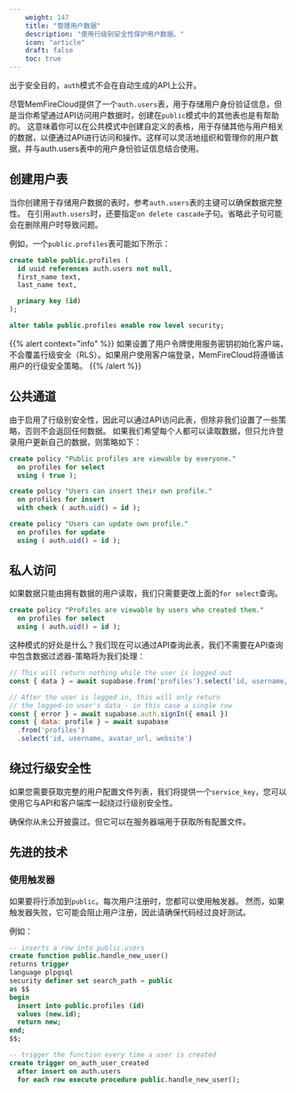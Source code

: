```yaml
---
    weight: 147
    title: "管理用户数据"
    description: "使用行级别安全性保护用户数据。"
    icon: "article"
    draft: false
    toc: true
---
```


出于安全目的，`auth`模式不会在自动生成的API上公开。


尽管MemFireCloud提供了一个`auth.users`表，用于存储用户身份验证信息，但是当你希望通过API访问用户数据时，创建在`public`模式中的其他表也是有帮助的。
这意味着你可以在公共模式中创建自定义的表格，用于存储其他与用户相关的数据，以便通过API进行访问和操作。这样可以灵活地组织和管理你的用户数据，并与auth.users表中的用户身份验证信息结合使用。


## 创建用户表

当你创建用于存储用户数据的表时，参考`auth.users`表的主键可以确保数据完整性。
在引用`auth.users`时，还要指定`on delete cascade`子句。省略此子句可能会在删除用户时导致问题。

例如，一个`public.profiles`表可能如下所示：

```sql
create table public.profiles (
  id uuid references auth.users not null,
  first_name text,
  last_name text,

  primary key (id)
);

alter table public.profiles enable row level security;
```

{{% alert context="info" %}}
如果设置了用户令牌使用服务密钥初始化客户端，不会覆盖行级安全（RLS）。如果用户使用客户端登录，MemFireCloud将遵循该用户的行级安全策略。
{{% /alert %}}

## 公共通道

由于启用了行级别安全性，因此可以通过API访问此表，但除非我们设置了一些策略，否则不会返回任何数据。
如果我们希望每个人都可以读取数据，但只允许登录用户更新自己的数据，则策略如下：

```sql
create policy "Public profiles are viewable by everyone."
  on profiles for select
  using ( true );

create policy "Users can insert their own profile."
  on profiles for insert
  with check ( auth.uid() = id );

create policy "Users can update own profile."
  on profiles for update
  using ( auth.uid() = id );
```

## 私人访问

如果数据只能由拥有数据的用户读取，我们只需要更改上面的`for select`查询。

```sql
create policy "Profiles are viewable by users who created them."
  on profiles for select
  using ( auth.uid() = id );
```

这种模式的好处是什么？我们现在可以通过API查询此表，我们不需要在API查询中包含数据过滤器-策略将为我们处理：

```js
// This will return nothing while the user is logged out
const { data } = await supabase.from('profiles').select('id, username, avatar_url, website')

// After the user is logged in, this will only return
// the logged-in user's data - in this case a single row
const { error } = await supabase.auth.signIn({ email })
const { data: profile } = await supabase
  .from('profiles')
  .select('id, username, avatar_url, website')
```

## 绕过行级安全性

如果您需要获取完整的用户配置文件列表，我们将提供一个`service_key`，您可以使用它与API和客户端库一起绕过行级别安全性。

确保你从未公开披露过。但它可以在服务器端用于获取所有配置文件。


## 先进的技术

### 使用触发器

如果要将行添加到`public`。每次用户注册时，您都可以使用触发器。
然而，如果触发器失败，它可能会阻止用户注册，因此请确保代码经过良好测试。

例如：

```sql
-- inserts a row into public.users
create function public.handle_new_user()
returns trigger
language plpgsql
security definer set search_path = public
as $$
begin
  insert into public.profiles (id)
  values (new.id);
  return new;
end;
$$;

-- trigger the function every time a user is created
create trigger on_auth_user_created
  after insert on auth.users
  for each row execute procedure public.handle_new_user();
```


